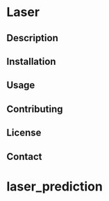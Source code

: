 # Laser

## Description

## Installation

## Usage

## Contributing

## License

## Contact

# laser_prediction
